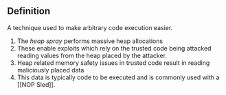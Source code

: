 ## Definition
A technique used to make arbitrary code execution easier. 
1. The *heap spray* performs massive heap allocations
2. These enable exploits which rely on the trusted code being attacked reading values from the heap placed by the attacker.
3. Heap related memory safety issues in trusted code result in reading maliciously placed data
4. This data is typically code to be executed and is commonly used with a [[NOP Sled]].
